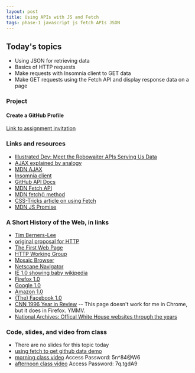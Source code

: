 ```yaml
---
layout: post
title: Using APIs with JS and Fetch
tags: phase-1 javascript js fetch APIs JSON
---
```


## Today's topics

- Using JSON for retrieving data
- Basics of HTTP requests
- Make requests with Insomnia client to GET data
- Make GET requests using the Fetch API and display response data on a page

### Project

#### Create a GitHub Profile

[Link to assignment invitation](https://classroom.github.com/a/A6PeWumr)

### Links and resources

- [Illustrated Dev: Meet the Robowaiter APIs Serving Us Data](https://illustrated.dev/api)
- [AJAX explained by analogy](https://blog.codeanalogies.com/2018/01/15/ajax-basics-explained-by-working-at-a-fast-food-restaurant/)
- [MDN AJAX](https://developer.mozilla.org/en-US/docs/Web/Guide/AJAX)
- [Insomnia client](https://support.insomnia.rest/article/11-getting-started)
- [GitHub API Docs](https://developer.github.com/v3/)
- [MDN Fetch API](https://developer.mozilla.org/en-US/docs/Web/API/Fetch_API)
- [MDN fetch() method](https://developer.mozilla.org/en-US/docs/Web/API/WindowOrWorkerGlobalScope/fetch)
- [CSS-Tricks article on using Fetch](https://css-tricks.com/using-fetch/)
- [MDN JS Promise](https://developer.mozilla.org/en-US/docs/Web/JavaScript/Reference/Global_Objects/Promise)

### A Short History of the Web, in links

- [Tim Berners-Lee](https://en.wikipedia.org/wiki/Tim_Berners-Lee)
- [original proposal for HTTP](https://www.w3.org/History/1989/proposal.htm)
- [The First Web Page](http://www.ibiblio.org/pjones/old.page.htm)
- [HTTP Working Group](https://datatracker.ietf.org/wg/httpbis/charter)
- [Mosaic Browser](http://history-computer.com/Internet/images/mosaic_beta.jpg)
- [Netscape Navigator](https://images.pcworld.com/reviews/graphics/130207-01_NetscapeNavigator_b.jpg)
- [IE 1.0 showing baby wikipedia](https://statetechmagazine.com/sites/default/files/uploads/internet_explorer_1.0.png)
- [Firefox 1.0](https://upload.wikimedia.org/wikipedia/commons/6/65/Mozilla_Firefox_1.0_front_page_screenshot.png)
- [Google 1.0](http://image.excite.co.uk/digitaledge/guide/safari-default-43517-0.jpg)
- [Amazon 1.0](http://i.dailymail.co.uk/i/pix/2012/01/18/article-2088445-0F82815A00000578-513_634x413.jpg)
- [(The) Facebook 1.0](https://i.pinimg.com/originals/f6/1a/17/f61a17df947dde678c5bf501e1b5a5bd.png)
- [CNN 1996 Year in Review](http://www.cnn.com/EVENTS/1996/year.in.review/) -- This page doesn't work for me in Chrome, but it does in Firefox. YMMV.
- [National Archives: Offical White House websites through the years](https://www.archives.gov/presidential-libraries/archived-website)

### Code, slides, and video from class

- There are no slides for this topic today
- [using fetch to get github data demo](https://github.com/momentum-team-2/examples/tree/master/ajax-github-api)
- [morning class video](https://us02web.zoom.us/rec/share/wpVSJIisqERJYtbir0rFRJF6P5Tleaa81CEW-6ANxEsB0_xHSqApHjIBh5jRizpf) Access Password: 5n^84@W6
- [afternoon class video](https://us02web.zoom.us/rec/share/1_ZYN63d-31IBYXU0n30ZbMHG7Tjaaa8hyhPrPtYzUm9S9p4QPeWNtqH0yD97Q43) Access Password: 7q.tgdA9
